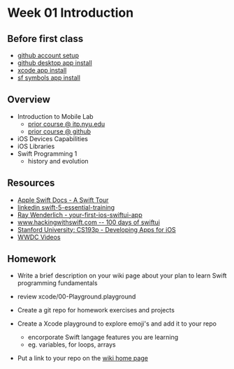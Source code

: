 # Week 01 Introduction

## Before first class

- [github account setup](https://docs.github.com/en/get-started/onboarding/getting-started-with-your-github-account)
- [github desktop app install](https://docs.github.com/en/desktop/installing-and-configuring-github-desktop/installing-and-authenticating-to-github-desktop/installing-github-desktop)
- [xcode app install](https://apps.apple.com/us/app/xcode/id497799835?mt=12)
- [sf symbols app install](https://developer.apple.com/sf-symbols/)

## Overview

- Introduction to Mobile Lab
  - [prior course @ itp.nyu.edu](https://itp.nyu.edu/classes/mobile-lab/)
  - [prior course @ github](https://github.com/mobilelabclass/content)
- iOS Devices Capabilities
- iOS Libraries
- Swift Programming 1
  - history and evolution

## Resources

- [Apple Swift Docs - A Swift Tour](https://docs.swift.org/swift-book/GuidedTour/GuidedTour.html)
- [linkedin swift-5-essential-training ](https://www.linkedin.com/learning/swift-5-essential-training)
- [Ray Wenderlich - your-first-ios-swiftui-app](https://www.raywenderlich.com/28797163-your-first-ios-swiftui-app-an-app-from-scratch)
- [www.hackingwithswift.com -- 100 days of swiftui](https://www.hackingwithswift.com/100/swiftui)
- [Stanford University: CS193p - Developing Apps for iOS](https://cs193p.sites.stanford.edu/)
- [WWDC Videos](https://developer.apple.com/videos/all-videos)

## Homework

- Write a brief description on your wiki page about your plan to learn Swift programming fundamentals

- review xcode/00-Playground.playground

- Create a git repo for homework exercises and projects
- Create a Xcode playground to explore emoji's and add it to your repo
  - encorporate Swift langage features you are learning
  - eg. variables, for loops, arrays
- Put a link to your repo on the [wiki home page](https://github.com/mobilelabclass-itp/content/wiki)
